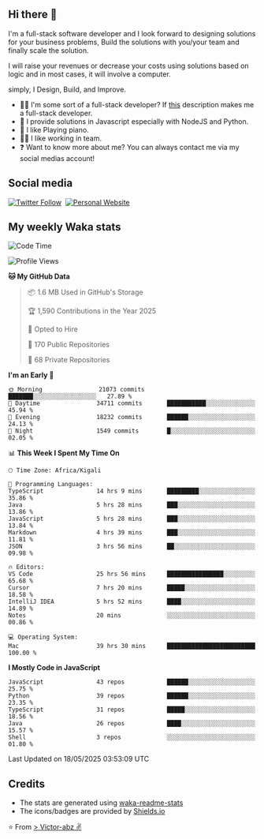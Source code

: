 ## Hi there 👋
I'm a full-stack software developer and I look forward to designing solutions for your business problems, Build the solutions with you/your team and finally scale the solution.

I will raise your revenues or decrease your costs using solutions based on logic and in most cases, it will involve a computer.

simply, I Design, Build, and Improve.

- 👨‍💻 I'm some sort of a full-stack developer? If [this](https://www.w3schools.com/whatis/whatis_fullstack.asp) description makes me a full-stack developer.
- 🌱 I provide solutions in Javascript especially with NodeJS and Python. 
- 🎹 I like Playing piano.
- 👯‍♀️ I like working in team.
- ❓ Want to know more about me? You can always contact me via my social medias account!

## Social media
[![Twitter Follow](https://img.shields.io/twitter/follow/vicky_abz?color=%231DA1F2&label=Twitter&style=for-the-badge&logo=twitter&logoColor=ffffff)](https://twitter.com/vicky_abz)
‎‎ [![Personal Website](https://img.shields.io/static/v1?label=visit&message=victor-abz.com&color=%235F021F&style=for-the-badge)](https://victor-abz.com/)

## My weekly Waka stats
<!--START_SECTION:waka-->
![Code Time](http://img.shields.io/badge/Code%20Time-1%2C577%20hrs%2035%20mins-blue)

![Profile Views](http://img.shields.io/badge/Profile%20Views-0-blue)

**🐱 My GitHub Data** 

> 📦 1.6 MB Used in GitHub's Storage 
 > 
> 🏆 1,590 Contributions in the Year 2025
 > 
> 💼 Opted to Hire
 > 
> 📜 170 Public Repositories 
 > 
> 🔑 68 Private Repositories 
 > 
**I'm an Early 🐤** 

```text
🌞 Morning                21073 commits       ███████░░░░░░░░░░░░░░░░░░   27.89 % 
🌆 Daytime                34711 commits       ███████████░░░░░░░░░░░░░░   45.94 % 
🌃 Evening                18232 commits       ██████░░░░░░░░░░░░░░░░░░░   24.13 % 
🌙 Night                  1549 commits        █░░░░░░░░░░░░░░░░░░░░░░░░   02.05 % 
```


📊 **This Week I Spent My Time On** 

```text
🕑︎ Time Zone: Africa/Kigali

💬 Programming Languages: 
TypeScript               14 hrs 9 mins       █████████░░░░░░░░░░░░░░░░   35.86 % 
Java                     5 hrs 28 mins       ███░░░░░░░░░░░░░░░░░░░░░░   13.86 % 
JavaScript               5 hrs 28 mins       ███░░░░░░░░░░░░░░░░░░░░░░   13.84 % 
Markdown                 4 hrs 39 mins       ███░░░░░░░░░░░░░░░░░░░░░░   11.81 % 
JSON                     3 hrs 56 mins       ██░░░░░░░░░░░░░░░░░░░░░░░   09.98 % 

🔥 Editors: 
VS Code                  25 hrs 56 mins      ████████████████░░░░░░░░░   65.68 % 
Cursor                   7 hrs 20 mins       █████░░░░░░░░░░░░░░░░░░░░   18.58 % 
IntelliJ IDEA            5 hrs 52 mins       ████░░░░░░░░░░░░░░░░░░░░░   14.89 % 
Notes                    20 mins             ░░░░░░░░░░░░░░░░░░░░░░░░░   00.86 % 

💻 Operating System: 
Mac                      39 hrs 30 mins      █████████████████████████   100.00 % 
```

**I Mostly Code in JavaScript** 

```text
JavaScript               43 repos            ██████░░░░░░░░░░░░░░░░░░░   25.75 % 
Python                   39 repos            ██████░░░░░░░░░░░░░░░░░░░   23.35 % 
TypeScript               31 repos            █████░░░░░░░░░░░░░░░░░░░░   18.56 % 
Java                     26 repos            ████░░░░░░░░░░░░░░░░░░░░░   15.57 % 
Shell                    3 repos             ░░░░░░░░░░░░░░░░░░░░░░░░░   01.80 % 
```




 Last Updated on 18/05/2025 03:53:09 UTC
<!--END_SECTION:waka-->

## Credits
- The stats are generated using [waka-readme-stats](https://github.com/anmol098/waka-readme-stats)
- The icons/badges are provided by [Shields.io](https://shields.io/)

⭐️ From [> Victor-abz ✌](https://victor-abz.com/)

